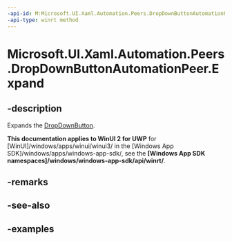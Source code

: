 ```yaml
---
-api-id: M:Microsoft.UI.Xaml.Automation.Peers.DropDownButtonAutomationPeer.Expand
-api-type: winrt method
---
```


# Microsoft.UI.Xaml.Automation.Peers.DropDownButtonAutomationPeer.Expand

<!--
public void Expand ();
-->

## -description

Expands the [DropDownButton](../microsoft.ui.xaml.controls/dropdownbutton.md).

**This documentation applies to WinUI 2 for UWP** for [WinUI]/windows/apps/winui/winui3/ in the [Windows App SDK]/windows/apps/windows-app-sdk/, see the **[Windows App SDK namespaces]/windows/windows-app-sdk/api/winrt/**.

## -remarks

## -see-also

## -examples

